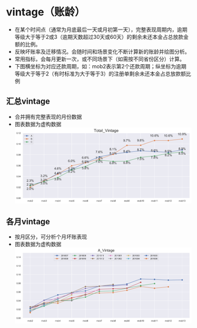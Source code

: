 # vintage（账龄）
- 在某个时间点（通常为月底最后一天或月初第一天），完整表现周期内，逾期等级大于等于2或3（逾期天数超过30天或60天）的剩余未还本金占总放款金额的比例。
- 反映坏账率及迁移情况。会随时间和场景变化不断计算新的账龄并绘图分析。
- 常用指标，会每月更新一次，或不同场景下（如需按不同省份区分）计算。
- 下图横坐标为对应还款周期，如：mob2表示第2个还款周期；纵坐标为逾期等级大于等于2（有时标准为大于等于3）的注册单剩余未还本金占总放款额比例

## 汇总vintage
- 合并拥有完整表现的月份数据
- 图表数据为虚构数据
![Total_Vintage](img/Total_Vintage.png)

## 各月vintage
- 按月区分，可分析个月坏账表现
- 图表数据为虚构数据
![A_Vintage](img/A_Vintage.png)